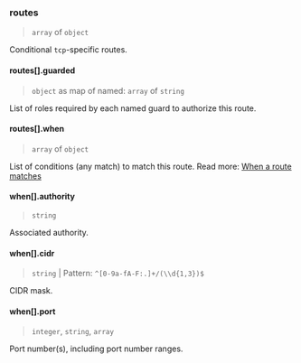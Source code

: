 ### routes

> `array` of `object`

Conditional `tcp`-specific routes.

#### routes[].guarded

> `object` as map of named: `array` of `string`

List of roles required by each named guard to authorize this route.

#### routes[].when

> `array` of `object`

List of conditions (any match) to match this route.
Read more: [When a route matches](../../../../../concepts/bindings.md#when-a-route-matches)

#### when[].authority

> `string`

Associated authority.

#### when[].cidr

> `string` | Pattern: `^[0-9a-fA-F:.]+/(\\d{1,3})$`

CIDR mask.

#### when[].port

> `integer`, `string`, `array`

Port number(s), including port number ranges.
